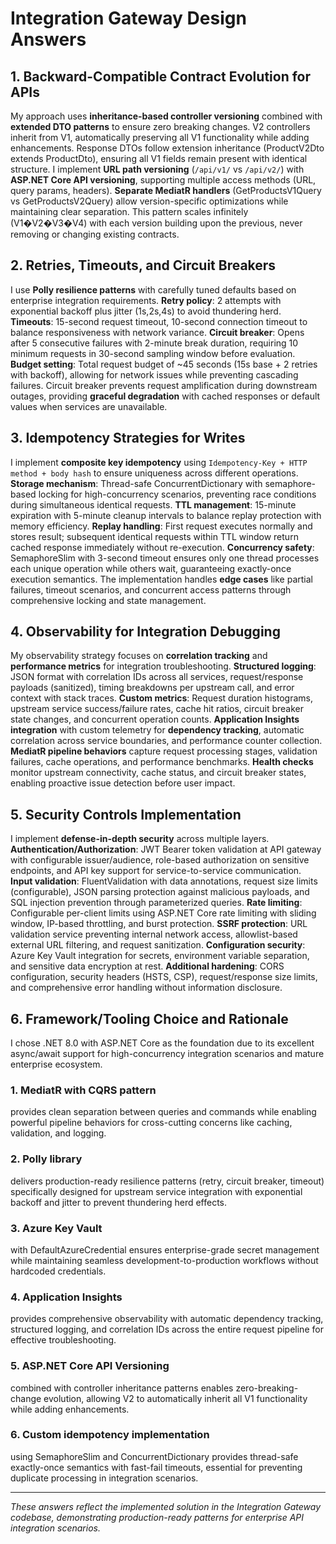 # Integration Gateway Design Answers

## 1. Backward-Compatible Contract Evolution for APIs

My approach uses **inheritance-based controller versioning** combined with **extended DTO patterns** to ensure zero breaking changes. V2 controllers inherit from V1, automatically preserving all V1 functionality while adding enhancements. Response DTOs follow extension inheritance (ProductV2Dto extends ProductDto), ensuring all V1 fields remain present with identical structure. I implement **URL path versioning** (`/api/v1/` vs `/api/v2/`) with **ASP.NET Core API versioning**, supporting multiple access methods (URL, query params, headers). **Separate MediatR handlers** (GetProductsV1Query vs GetProductsV2Query) allow version-specific optimizations while maintaining clear separation. This pattern scales infinitely (V1�V2�V3�V4) with each version building upon the previous, never removing or changing existing contracts.

## 2. Retries, Timeouts, and Circuit Breakers

I use **Polly resilience patterns** with carefully tuned defaults based on enterprise integration requirements. **Retry policy**: 2 attempts with exponential backoff plus jitter (1s,2s,4s) to avoid thundering herd. **Timeouts**: 15-second request timeout, 10-second connection timeout to balance responsiveness with network variance. **Circuit breaker**: Opens after 5 consecutive failures with 2-minute break duration, requiring 10 minimum requests in 30-second sampling window before evaluation. **Budget setting**: Total request budget of ~45 seconds (15s base + 2 retries with backoff), allowing for network issues while preventing cascading failures. Circuit breaker prevents request amplification during downstream outages, providing **graceful degradation** with cached responses or default values when services are unavailable.  

## 3. Idempotency Strategies for Writes

I implement **composite key idempotency** using `Idempotency-Key + HTTP method + body hash` to ensure uniqueness across different operations. **Storage mechanism**: Thread-safe ConcurrentDictionary with semaphore-based locking for high-concurrency scenarios, preventing race conditions during simultaneous identical requests. **TTL management**: 15-minute expiration with 5-minute cleanup intervals to balance replay protection with memory efficiency. **Replay handling**: First request executes normally and stores result; subsequent identical requests within TTL window return cached response immediately without re-execution. **Concurrency safety**: SemaphoreSlim with 3-second timeout ensures only one thread processes each unique operation while others wait, guaranteeing exactly-once execution semantics. The implementation handles **edge cases** like partial failures, timeout scenarios, and concurrent access patterns through comprehensive locking and state management.

## 4. Observability for Integration Debugging

My observability strategy focuses on **correlation tracking** and **performance metrics** for integration troubleshooting. **Structured logging**: JSON format with correlation IDs across all services, request/response payloads (sanitized), timing breakdowns per upstream call, and error context with stack traces. **Custom metrics**: Request duration histograms, upstream service success/failure rates, cache hit ratios, circuit breaker state changes, and concurrent operation counts. **Application Insights integration** with custom telemetry for **dependency tracking**, automatic correlation across service boundaries, and performance counter collection. **MediatR pipeline behaviors** capture request processing stages, validation failures, cache operations, and performance benchmarks. **Health checks** monitor upstream connectivity, cache status, and circuit breaker states, enabling proactive issue detection before user impact.


## 5. Security Controls Implementation

I implement **defense-in-depth security** across multiple layers. **Authentication/Authorization**: JWT Bearer token validation at API gateway with configurable issuer/audience, role-based authorization on sensitive endpoints, and API key support for service-to-service communication. **Input validation**: FluentValidation with data annotations, request size limits (configurable), JSON parsing protection against malicious payloads, and SQL injection prevention through parameterized queries. **Rate limiting**: Configurable per-client limits using ASP.NET Core rate limiting with sliding window, IP-based throttling, and burst protection. **SSRF protection**: URL validation service preventing internal network access, allowlist-based external URL filtering, and request sanitization. **Configuration security**: Azure Key Vault integration for secrets, environment variable separation, and sensitive data encryption at rest. **Additional hardening**: CORS configuration, security headers (HSTS, CSP), request/response size limits, and comprehensive error handling without information disclosure.

## 6. Framework/Tooling Choice and Rationale

I chose .NET 8.0 with ASP.NET Core as the foundation due to its excellent async/await support for high-concurrency integration scenarios and mature enterprise ecosystem. 
### 1. MediatR with CQRS pattern 
provides clean separation between queries and commands while enabling powerful pipeline behaviors for cross-cutting concerns like caching, validation, and logging. 
### 2. Polly library 
delivers production-ready resilience patterns (retry, circuit breaker, timeout) specifically designed for upstream service integration with exponential backoff and jitter to prevent thundering herd effects. 
### 3. Azure Key Vault 
with DefaultAzureCredential ensures enterprise-grade secret management while maintaining seamless development-to-production workflows without hardcoded credentials. 
### 4. Application Insights 
provides comprehensive observability with automatic dependency tracking, structured logging, and correlation IDs across the entire request pipeline for effective troubleshooting. 
### 5. ASP.NET Core API Versioning 
combined with controller inheritance patterns enables zero-breaking-change evolution, allowing V2 to automatically inherit all V1 functionality while adding enhancements. 
### 6. Custom idempotency implementation 
using SemaphoreSlim and ConcurrentDictionary provides thread-safe exactly-once semantics with fast-fail timeouts, essential for preventing duplicate processing in integration scenarios. 

 
---

*These answers reflect the implemented solution in the Integration Gateway codebase, demonstrating production-ready patterns for enterprise API integration scenarios.*